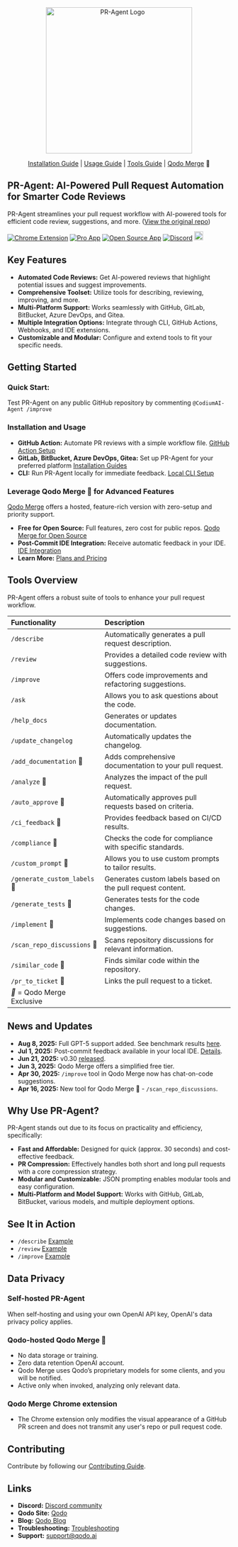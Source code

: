 <div align="center">

<picture>
  <source media="(prefers-color-scheme: dark)" srcset="https://www.qodo.ai/wp-content/uploads/2025/02/PR-Agent-Purple-2.png">
  <source media="(prefers-color-scheme: light)" srcset="https://www.qodo.ai/wp-content/uploads/2025/02/PR-Agent-Purple-2.png">
  <img src="https://codium.ai/images/pr_agent/logo-light.png" alt="PR-Agent Logo" width="330">
</picture>
<br/>

[Installation Guide](https://qodo-merge-docs.qodo.ai/installation/) |
[Usage Guide](https://qodo-merge-docs.qodo.ai/usage-guide/) |
[Tools Guide](https://qodo-merge-docs.qodo.ai/tools/) |
[Qodo Merge](https://qodo-merge-docs.qodo.ai/overview/pr_agent_pro/) 💎

</div>

## PR-Agent: AI-Powered Pull Request Automation for Smarter Code Reviews

PR-Agent streamlines your pull request workflow with AI-powered tools for efficient code review, suggestions, and more. ([View the original repo](https://github.com/qodo-ai/pr-agent))

[![Chrome Extension](https://img.shields.io/badge/Chrome-Extension-violet)](https://chromewebstore.google.com/detail/qodo-merge-ai-powered-cod/ephlnjeghhogofkifjloamocljapahnl)
[![Pro App](https://img.shields.io/badge/Pro-App-blue)](https://github.com/apps/qodo-merge-pro/)
[![Open Source App](https://img.shields.io/badge/OpenSource-App-red)](https://github.com/apps/qodo-merge-pro-for-open-source/)
[![Discord](https://badgen.net/badge/icon/discord?icon=discord&label&color=purple)](https://discord.com/invite/SgSxuQ65GF)
<a href="https://github.com/Codium-ai/pr-agent/commits/main">
<img alt="GitHub" src="https://img.shields.io/github/last-commit/Codium-ai/pr-agent/main?style=for-the-badge" height="20">
</a>

## Key Features

*   **Automated Code Reviews:** Get AI-powered reviews that highlight potential issues and suggest improvements.
*   **Comprehensive Toolset:** Utilize tools for describing, reviewing, improving, and more.
*   **Multi-Platform Support:** Works seamlessly with GitHub, GitLab, BitBucket, Azure DevOps, and Gitea.
*   **Multiple Integration Options:** Integrate through CLI, GitHub Actions, Webhooks, and IDE extensions.
*   **Customizable and Modular:** Configure and extend tools to fit your specific needs.

## Getting Started

### Quick Start:
Test PR-Agent on any public GitHub repository by commenting `@CodiumAI-Agent /improve`

### Installation and Usage

*   **GitHub Action:** Automate PR reviews with a simple workflow file. [GitHub Action Setup](https://qodo-merge-docs.qodo.ai/installation/github/#run-as-a-github-action)
*   **GitLab, BitBucket, Azure DevOps, Gitea:**  Set up PR-Agent for your preferred platform [Installation Guides](https://qodo-merge-docs.qodo.ai/installation/)
*   **CLI:** Run PR-Agent locally for immediate feedback.  [Local CLI Setup](https://qodo-merge-docs.qodo.ai/usage-guide/automations_and_usage/#local-repo-cli)

### Leverage Qodo Merge 💎 for Advanced Features

[Qodo Merge](https://www.qodo.ai/pricing/) offers a hosted, feature-rich version with zero-setup and priority support.

*   **Free for Open Source:** Full features, zero cost for public repos. [Qodo Merge for Open Source](https://github.com/marketplace/qodo-merge-pro-for-open-source)
*   **Post-Commit IDE Integration:** Receive automatic feedback in your IDE. [IDE Integration](https://github.com/qodo-ai/agents/tree/main/agents/qodo-merge-post-commit)
*   **Learn More:** [Plans and Pricing](https://www.qodo.ai/pricing/)

## Tools Overview

PR-Agent offers a robust suite of tools to enhance your pull request workflow.

| Functionality                     | Description                                                                                                                                  |
| :-------------------------------- | :------------------------------------------------------------------------------------------------------------------------------------------- |
| `/describe`                       | Automatically generates a pull request description.                                                                                            |
| `/review`                         | Provides a detailed code review with suggestions.                                                                                              |
| `/improve`                        | Offers code improvements and refactoring suggestions.                                                                                          |
| `/ask`                            | Allows you to ask questions about the code.                                                                                                    |
| `/help_docs`                      | Generates or updates documentation.                                                                                                            |
| `/update_changelog`               | Automatically updates the changelog.                                                                                                            |
| `/add_documentation` 💎          | Adds comprehensive documentation to your pull request.                                                                                           |
| `/analyze` 💎                     | Analyzes the impact of the pull request.                                                                                                      |
| `/auto_approve` 💎                | Automatically approves pull requests based on criteria.                                                                                        |
| `/ci_feedback` 💎                 | Provides feedback based on CI/CD results.                                                                                                       |
| `/compliance` 💎                   | Checks the code for compliance with specific standards.                                                                                       |
| `/custom_prompt` 💎                | Allows you to use custom prompts to tailor results.                                                                                          |
| `/generate_custom_labels` 💎        | Generates custom labels based on the pull request content.                                                                                       |
| `/generate_tests` 💎                | Generates tests for the code changes.                                                                                                        |
| `/implement` 💎                   | Implements code changes based on suggestions.                                                                                                |
| `/scan_repo_discussions` 💎         | Scans repository discussions for relevant information.                                                                                         |
| `/similar_code` 💎                 | Finds similar code within the repository.                                                                                                      |
| `/pr_to_ticket` 💎                | Links the pull request to a ticket.                                                                                                         |
| *💎* =  Qodo Merge Exclusive                                     |                                                                    |

## News and Updates

*   **Aug 8, 2025:** Full GPT-5 support added.  See benchmark results [here](https://qodo-merge-docs.qodo.ai/pr_benchmark/#pr-benchmark-results).
*   **Jul 1, 2025:** Post-commit feedback available in your local IDE. [Details](https://github.com/qodo-ai/agents/tree/main/agents/qodo-merge-post-commit).
*   **Jun 21, 2025:** v0.30 [released](https://github.com/qodo-ai/pr-agent/releases).
*   **Jun 3, 2025:** Qodo Merge offers a simplified free tier.
*   **Apr 30, 2025:** `/improve` tool in Qodo Merge now has chat-on-code suggestions.
*   **Apr 16, 2025:** New tool for Qodo Merge 💎 - `/scan_repo_discussions`.

## Why Use PR-Agent?

PR-Agent stands out due to its focus on practicality and efficiency, specifically:

*   **Fast and Affordable:** Designed for quick (approx. 30 seconds) and cost-effective feedback.
*   **PR Compression:** Effectively handles both short and long pull requests with a core compression strategy.
*   **Modular and Customizable:** JSON prompting enables modular tools and easy configuration.
*   **Multi-Platform and Model Support:** Works with GitHub, GitLab, BitBucket, various models, and multiple deployment options.

## See It in Action

*   `/describe` [Example](https://github.com/Codium-ai/pr-agent/pull/530)
*   `/review` [Example](https://github.com/Codium-ai/pr-agent/pull/732#issuecomment-1975099151)
*   `/improve` [Example](https://github.com/Codium-ai/pr-agent/pull/732#issuecomment-1975099159)

## Data Privacy

### Self-hosted PR-Agent
When self-hosting and using your own OpenAI API key, OpenAI's data privacy policy applies.

### Qodo-hosted Qodo Merge 💎

*   No data storage or training.
*   Zero data retention OpenAI account.
*   Qodo Merge uses Qodo’s proprietary models for some clients, and you will be notified.
*   Active only when invoked, analyzing only relevant data.

### Qodo Merge Chrome extension

*   The Chrome extension only modifies the visual appearance of a GitHub PR screen and does not transmit any user's repo or pull request code.

## Contributing

Contribute by following our [Contributing Guide](https://github.com/qodo-ai/pr-agent/blob/b09eec265ef7d36c232063f76553efb6b53979ff/CONTRIBUTING.md).

## Links

*   **Discord:** [Discord community](https://discord.com/invite/SgSxuQ65GF)
*   **Qodo Site:** [Qodo](https://www.qodo.ai/)
*   **Blog:** [Qodo Blog](https://www.qodo.ai/blog/)
*   **Troubleshooting:** [Troubleshooting](https://www.qodo.ai/blog/technical-faq-and-troubleshooting/)
*   **Support:** support@qodo.ai